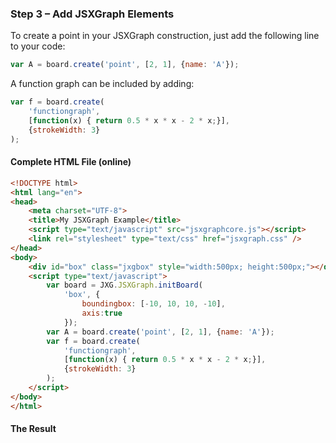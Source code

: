 ### Step 3 – Add JSXGraph Elements

To create a point in your JSXGraph construction, just add the following line to your code:

```js
var A = board.create('point', [2, 1], {name: 'A'});
```

A function graph can be included by adding:

```js
var f = board.create(
    'functiongraph', 
    [function(x) { return 0.5 * x * x - 2 * x;}], 
    {strokeWidth: 3}
);
```

#### Complete HTML File (online)

```html
<!DOCTYPE html>
<html lang="en">
<head>
    <meta charset="UTF-8">
    <title>My JSXGraph Example</title>
    <script type="text/javascript" src="jsxgraphcore.js"></script>
    <link rel="stylesheet" type="text/css" href="jsxgraph.css" />
</head>
<body>
    <div id="box" class="jxgbox" style="width:500px; height:500px;"></div>
    <script type="text/javascript">
        var board = JXG.JSXGraph.initBoard(
            'box', {
                boundingbox: [-10, 10, 10, -10], 
                axis:true
            });
        var A = board.create('point', [2, 1], {name: 'A'});
        var f = board.create(
            'functiongraph', 
            [function(x) { return 0.5 * x * x - 2 * x;}],
            {strokeWidth: 3}
        );
    </script>
</body>
</html>
```

#### The Result
